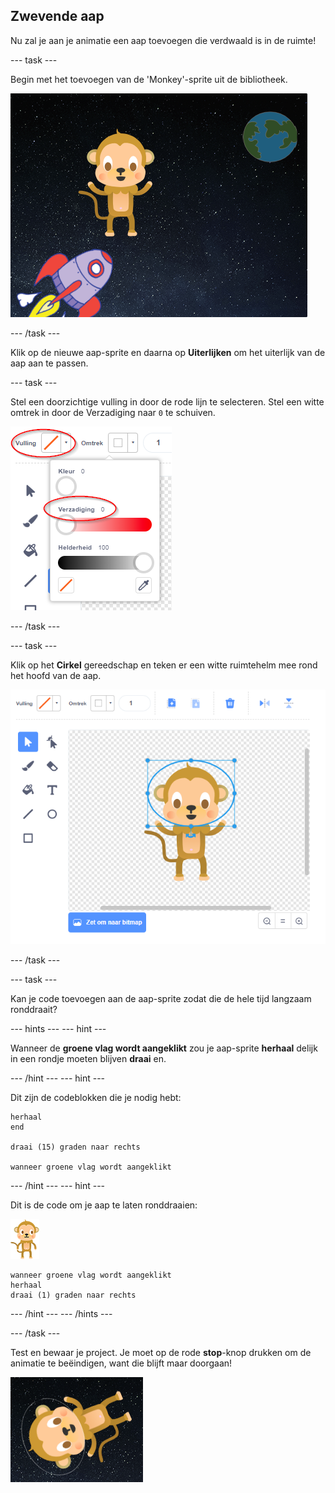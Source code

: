 ## Zwevende aap

Nu zal je aan je animatie een aap toevoegen die verdwaald is in de ruimte!

--- task --- 

Begin met het toevoegen van de 'Monkey'-sprite uit de bibliotheek.

![Adding a monkey sprite](images/space-monkey-sprite.png)

--- /task ---

Klik op de nieuwe aap-sprite en daarna op **Uiterlijken** om het uiterlijk van de aap aan te passen.

--- task --- 

Stel een doorzichtige vulling in door de rode lijn te selecteren. Stel een witte omtrek in door de Verzadiging naar `0` te schuiven.

![Witte kleur instellen](images/make-white.png) 

--- /task ---

--- task --- 

Klik op het **Cirkel** gereedschap en teken er een witte ruimtehelm mee rond het hoofd van de aap.

![Monkey space helmet](images/space-monkey-edit.png)

--- /task ---

--- task --- 

Kan je code toevoegen aan de aap-sprite zodat die de hele tijd langzaam ronddraait?

--- hints ---
--- hint ---

Wanneer de **groene vlag wordt aangeklikt** zou je aap-sprite **herhaal** delijk in een rondje moeten blijven **draai** en.

--- /hint --- 
--- hint ---

Dit zijn de codeblokken die je nodig hebt:

```blocks3
herhaal
end

draai (15) graden naar rechts

wanneer groene vlag wordt aangeklikt
```

--- /hint --- 
--- hint ---

Dit is de code om je aap te laten ronddraaien:

![Aap-sprite](images/sprite-monkey.png)

```blocks3
wanneer groene vlag wordt aangeklikt
herhaal 
draai (1) graden naar rechts
```

--- /hint ---
--- /hints ---

--- /task ---

Test en bewaar je project. Je moet op de rode **stop**-knop drukken om de animatie te beëindigen, want die blijft maar doorgaan!

![Test de ronddraaiende aap](images/space-spin-test.png)